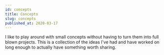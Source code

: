 ```yaml
---
id: concepts
title: Concepts
slug: concepts
published_at: 2020-03-17
---
```


I like to play around with small concepts without having to turn them into full blown projects. This is a collection of the ideas I've had and have worked on long enough to actually have something worth sharing.
